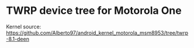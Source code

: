 TWRP device tree for Motorola One
===========================================

Kernel source: https://github.com/Alberto97/android_kernel_motorola_msm8953/tree/twrp-8.1-deen
